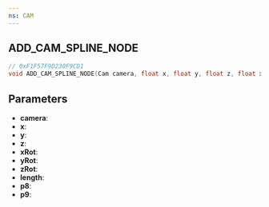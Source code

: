 ```yaml
---
ns: CAM
---
```

## ADD_CAM_SPLINE_NODE

```c
// 0xF1F57F9D230F9CD1
void ADD_CAM_SPLINE_NODE(Cam camera, float x, float y, float z, float xRot, float yRot, float zRot, int length, int p8, int p9);
```

## Parameters
* **camera**:
* **x**:
* **y**:
* **z**:
* **xRot**:
* **yRot**:
* **zRot**:
* **length**:
* **p8**:
* **p9**:
